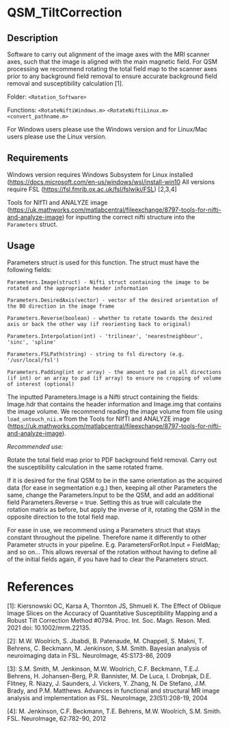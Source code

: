 # QSM_TiltCorrection
## Description
Software to carry out alignment of the image axes with the MRI scanner axes, such that the image is aligned with the main magnetic field. For QSM processing we recommend rotating the total field map to the scanner axes prior to any background field removal to ensure accurate background field removal and susceptibility calculation [1].

Folder:      `<Rotation_Software>`

Functions:   `<RotateNiftiWindows.m>`
             `<RotateNiftiLinux.m>`
             `<convert_pathname.m>`

For Windows users please use the Windows version and for Linux/Mac users please use the Linux version. 

## Requirements

Windows version requires Windows Subsystem for Linux installed (https://docs.microsoft.com/en-us/windows/wsl/install-win10
All versions require FSL (https://fsl.fmrib.ox.ac.uk/fsl/fslwiki/FSL) [2,3,4]

Tools for NIfTI and ANALYZE image (https://uk.mathworks.com/matlabcentral/fileexchange/8797-tools-for-nifti-and-analyze-image) for inputting the correct nifti structure into the `Parameters` struct.

## Usage

Parameters struct is used for this function. The struct must have the following fields:

```
Parameters.Image(struct) - Nifti struct containing the image to be rotated and the appropriate header information

Parameters.DesiredAxis(vector) - vector of the desired orientation of the B0 direction in the image frame

Parameters.Reverse(boolean) - whether to rotate towards the desired axis or back the other way (if reorienting back to original)

Parameters.Interpolation(int) - 'trilinear', 'nearestneighbour', 'sinc', 'spline'

Parameters.FSLPath(string) - string to fsl directory (e.g. '/usr/local/fsl')

Parameters.Padding(int or array) - the amount to pad in all directions (if int) or an array to pad (if array) to ensure no cropping of volume of interest (optional)

```
The inputted Parameters.Image is a Nifti struct containing the fields: Image.hdr that contains the header information and Image.img that contains the image volume. We recommend reading the image volume from file using  `load_untouch_nii.m` from the Tools for NIfTI and ANALYZE image (https://uk.mathworks.com/matlabcentral/fileexchange/8797-tools-for-nifti-and-analyze-image).

*Recommended use:*

Rotate the total field map prior to PDF background field removal. Carry out the susceptibility calculation in the same rotated frame.

If it is desired for the final QSM to be in the same orientation as the acquired data (for ease in segmentation e.g.) then, keeping all other Parameters the same, change the Parameters.Input to be the QSM, and add an additional field Parameters.Reverse = true. Setting this as true will calculate the rotation matrix as before, but apply the inverse of it, rotating the QSM in the opposite direction to the total field map.

For ease in use, we recommend using a Parameters struct that stays constant throughout the pipeline. Therefore name it differently to other Parameter structs in your pipeline. E.g. ParametersForRot.Input = FieldMap; and so on... This allows reversal of the rotation without having to define all of the initial fields again, if you have had to clear the Parameters struct. 

# References
[1]: Kiersnowski OC, Karsa A, Thornton JS, Shmueli K. The Effect of Oblique Image Slices on the Accuracy of Quantitative Susceptibility Mapping and a Robust Tilt Correction Method #0794. Proc. Int. Soc. Magn. Reson. Med. 2021 doi: 10.1002/mrm.22135.

[2]: M.W. Woolrich, S. Jbabdi, B. Patenaude, M. Chappell, S. Makni, T. Behrens, C. Beckmann, M. Jenkinson, S.M. Smith. Bayesian analysis of neuroimaging data in FSL. NeuroImage, 45:S173-86, 2009

[3]: S.M. Smith, M. Jenkinson, M.W. Woolrich, C.F. Beckmann, T.E.J. Behrens, H. Johansen-Berg, P.R. Bannister, M. De Luca, I. Drobnjak, D.E. Flitney, R. Niazy, J. Saunders, J. Vickers, Y. Zhang, N. De Stefano, J.M. Brady, and P.M. Matthews. Advances in functional and structural MR image analysis and implementation as FSL. NeuroImage, 23(S1):208-19, 2004

[4]: M. Jenkinson, C.F. Beckmann, T.E. Behrens, M.W. Woolrich, S.M. Smith. FSL. NeuroImage, 62:782-90, 2012
